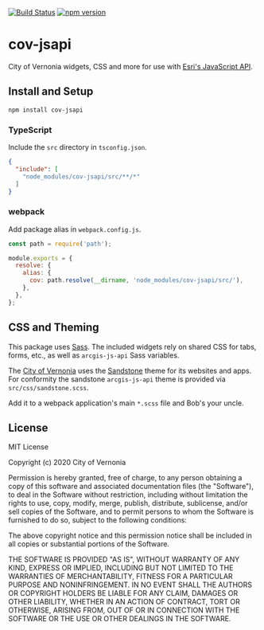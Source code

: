 [![Build Status](https://travis-ci.com/CityOfVernonia/cov-jsapi.svg?branch=master)](https://travis-ci.com/CityOfVernonia/cov-jsapi) [![npm version](https://badge.fury.io/js/cov-jsapi.svg)](https://badge.fury.io/js/cov-jsapi)

# cov-jsapi

City of Vernonia widgets, CSS and more for use with [Esri's JavaScript API](https://developers.arcgis.com/javascript/).

## Install and Setup

```shell
npm install cov-jsapi
```

### TypeScript

Include the `src` directory in `tsconfig.json`.

```json
{
  "include": [
    "node_modules/cov-jsapi/src/**/*"
  ]
}
```

### webpack

Add package alias in `webpack.config.js`.

```javascript
const path = require('path');

module.exports = {
  resolve: {
    alias: {
      cov: path.resolve(__dirname, 'node_modules/cov-jsapi/src/'),
    },
  },
};
```

## CSS and Theming

This package uses [Sass](https://sass-lang.com/). The included widgets rely on shared CSS for tabs, forms, etc., as well as `arcgis-js-api` Sass variables.

The [City of Vernonia](https://www.vernonia-or.gov/) uses the [Sandstone](https://bootswatch.com/sandstone/) theme for its websites and apps. For conformity the sandstone `arcgis-js-api` theme is provided via `src/css/sandstone.scss`.

Add it to a webpack application's main `*.scss` file and Bob's your uncle.

## License

MIT License

Copyright (c) 2020 City of Vernonia

Permission is hereby granted, free of charge, to any person obtaining a copy
of this software and associated documentation files (the "Software"), to deal
in the Software without restriction, including without limitation the rights
to use, copy, modify, merge, publish, distribute, sublicense, and/or sell
copies of the Software, and to permit persons to whom the Software is
furnished to do so, subject to the following conditions:

The above copyright notice and this permission notice shall be included in all
copies or substantial portions of the Software.

THE SOFTWARE IS PROVIDED "AS IS", WITHOUT WARRANTY OF ANY KIND, EXPRESS OR
IMPLIED, INCLUDING BUT NOT LIMITED TO THE WARRANTIES OF MERCHANTABILITY,
FITNESS FOR A PARTICULAR PURPOSE AND NONINFRINGEMENT. IN NO EVENT SHALL THE
AUTHORS OR COPYRIGHT HOLDERS BE LIABLE FOR ANY CLAIM, DAMAGES OR OTHER
LIABILITY, WHETHER IN AN ACTION OF CONTRACT, TORT OR OTHERWISE, ARISING FROM,
OUT OF OR IN CONNECTION WITH THE SOFTWARE OR THE USE OR OTHER DEALINGS IN THE
SOFTWARE.
